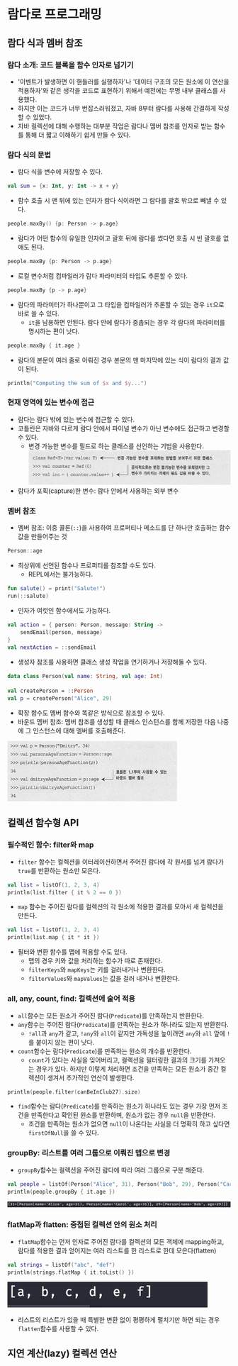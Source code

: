 # 람다로 프로그래밍

## 람다 식과 멤버 참조

### 람다 소개: 코드 블록을 함수 인자로 넘기기

- '이벤트가 발생하면 이 핸들러를 실행하자'나 '데이터 구조의 모든 원소에 이 연산을 적용하자'와 같은 생각을 코드로 표현하기 위해서 예전에는 무명 내부 클래스를 사용했다.
- 하지만 이는 코드가 너무 번잡스러워졌고, 자바 8부터 람다를 사용해 간결하게 작성할 수 있었다.
- 자바 컬렉션에 대해 수행하는 대부분 작업은 람다나 멤버 참조를 인자로 받는 함수를 통해 더 짧고 이해하기 쉽게 만들 수 있다.

### 람다 식의 문법

- 람다 식을 변수에 저장할 수 있다.

```kotlin
val sum = {x: Int, y: Int -> x + y}
```

- 함수 호출 시 맨 뒤에 있는 인자가 람다 식이라면 그 람다를 괄호 밖으로 빼낼 수 있다.

```kotlin
people.maxBy() {p: Person -> p.age}
```

- 람다가 어떤 함수의 유일한 인자이고 괄호 뒤에 람다를 썼다면 호출 시 빈 괄호를 없애도 된다.

```kotlin
people.maxBy {p: Person -> p.age}
```

- 로컬 변수처럼 컴파일러가 람다 파라미터의 타입도 추론할 수 있다.

```kotlin
people.maxBy {p -> p.age}
```

- 람다의 파라미터가 하나뿐이고 그 타입을 컴파일러가 추론할 수 있는 경우 `it`으로 바로 쓸 수 있다.
	- `it`을 남용하면 안된다. 람다 안에 람다가 중촙되는 경우 각 람다의 파라미터를 명시하는 편이 낫다.

```kotlin
people.maxBy { it.age }
```

- 람다의 본문이 여러 줄로 이뤄진 경우 본문의 맨 마지막에 있는 식이 람다의 결과 값이 된다.

```kotlin
println("Computing the sum of $x and $y...")
```

### 현재 영역에 있는 변수에 접근

- 람다는 람다 밖에 있는 변수에 접근할 수 있다.
- 코틀린은 자바와 다르게 람다 안에서 파이널 변수가 아닌 변수에도 접근하고 변경할 수 있다.
	- 변경 가능한 변수를 필드로 하는 클래스를 선언하는 기법을 사용한다.
	![](assets/Pasted%20image%2020230210102240.png)
- 람다가 포획(capture)한 변수: 람다 안에서 사용하는 외부 변수

### 멤버 참조

- 멤버 참조: 이중 콜론(`::`)을 사용하여 프로퍼티나 메소드를 단 하나만 호출하는 함수 값을 만들어주는 것

```kotlin
Person::age
```

- 최상위에 선언된 함수나 프로퍼티를 참조할 수도 있다.
	- REPL에서는 불가능하다.

```kotlin
fun salute() = print("Salute!")
run(::salute)
```

- 인자가 여럿인 함수에서도 가능하다.

```kotlin
val action = { person: Person, message: String -> 
	sendEmail(person, message)
}
val nextAction = ::sendEmail
```

- 생성자 참조를 사용하면 클래스 생성 작업을 연기하거나 저장해둘 수 있다.

```kotlin
data class Person(val name: String, val age: Int)

val createPerson = ::Person
val p = createPerson("Alice", 29)
```

- 확장 함수도 멤버 함수와 똑같은 방식으로 참조할 수 있다.
- 바운드 멤버 참조: 멤버 참조를 생성할 때 클래스 인스턴스를 함께 저장한 다음 나중에 그 인스턴스에 대해 멤버를 호출해준다.

![](assets/Pasted%20image%2020230210103944.png)

## 컬렉션 함수형 API

### 필수적인 함수: filter와 map

- `filter` 함수는 컬렉션을 이터레이션하면서 주어진 람다에 각 원서를 넘겨 람다가 `true`를 반환하는 원소만 모은다.

```kotlin
val list = listOf(1, 2, 3, 4)  
println(list.filter { it % 2 == 0 })
```

- `map` 함수는 주어진 람다를 컬렉션의 각 원소에 적용한 결과를 모아서 새 컬렉션을 만든다.

```kotlin
val list = listOf(1, 2, 3, 4)  
println(list.map { it * it })
```

- 필터와 변환 함수를 맵에 적용할 수도 있다.
	- 맵의 경우 키와 값을 처리하는 함수가 따로 존재한다.
	- `filterKeys`와 `mapKeys`는 키를 걸러내거나 변환한다.
	- `filterValues`와 `mapValues`는 값을 걸러 내거나 변환한다.

### all, any, count, find: 컬렉션에 술어 적용

- `all`함수는 모든 원소가 주어진 람다(`Predicate`)를 만족하는지 반환한다.
- `any`함수는 주어진 람다(`Predicate`)를 만족하는 원소가 하나라도 있는지 반환한다.
	- `!all`과 `any`가 같고, `!any`와 `all`이 같지만 가독성을 높이려면 `any`와 `all` 앞에 `!`를 붙이지 않는 편이 낫다.
- `count`함수는 람다(`Predicate`)를 만족하는 원소의 개수를 반환한다.
	- `count`가 있다는 사실을 잊어버리고, 컬렉션을 필터링한 결과의 크기를 가져오는 경우가 있다. 하지만 이렇게 처리하면 조건을 만족하는 모든 원소가 중간 컬렉션이 생겨서 추가적인 연산이 발생한다.

```kotlin
println(people.filter(canBeInClub27).size)
```

- `find`함수는 람다(`Predicate`)를 만족하는 원소가 하나라도 있는 경우 가장 먼저 조건을 만족한다고 확인된 원소를 반환하며, 원소가 없는 경우 `null`을 반환한다.
	- 조건을 만족하는 원소가 없으면 `null`이 나온다는 사실을 더 명확히 하고 싶다면 `firstOfNull`을 쓸 수 있다.

### groupBy: 리스트를 여러 그룹으로 이뤄진 맵으로 변경

- `groupBy`함수는 컬렉션을 주어진 람다에 따라 여러 그룹으로 구분 해준다.

```kotlin
val people = listOf(Person("Alice", 31), Person("Bob", 29), Person("Carol", 31))  
println(people.groupBy { it.age })
```

![](assets/Pasted%20image%2020230213103829.png)

### flatMap과 flatten: 중첩된 컬렉션 안의 원소 처리

- `flatMap`함수는 먼저 인자로 주어진 람다를 컬렉션의 모든 객체에 mapping하고, 람다를 적용한 결과 얻어지는 여러 리스트를 한 리스트로 한데 모은다(flatten)

```kotlin
val strings = listOf("abc", "def")  
println(strings.flatMap { it.toList() })
```

![](assets/Pasted%20image%2020230213104806.png)

- 리스트의 리스트가 있을 때 특별한 변환 없이 평평하게 펼치기만 하면 되는 경우 `flatten`함수를 사용할 수 있다.

## 지연 계산(lazy) 컬렉션 연산

